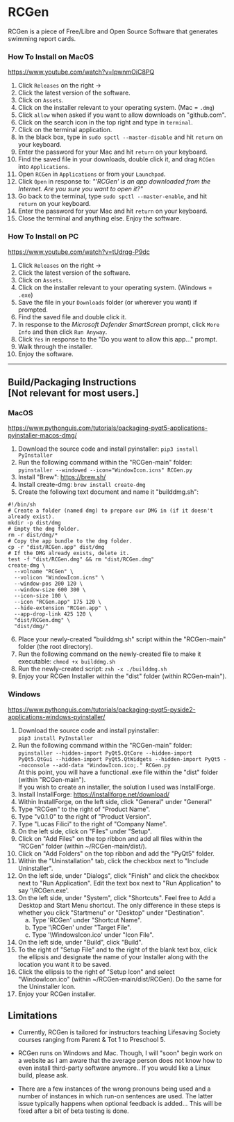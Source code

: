 # RCGen
RCGen is a piece of Free/Libre and Open Source Software that generates swimming report cards.

### How To Install on MacOS
https://www.youtube.com/watch?v=IpwnmOiC8PQ
1. Click `Releases` on the right ->
2. Click the latest version of the software.
3. Click on `Assets`.
4. Click on the installer relevant to your operating system.
  (Mac = `.dmg`)
5. Click `allow` when asked if you want to allow downloads on "github.com".
6. Click on the search icon in the top right and type in `terminal`.
7. Click on the terminal application.
8. In the black box, type in `sudo spctl --master-disable` and hit `return` on your keyboard.
9. Enter the password for your Mac and hit `return` on your keyboard.
9. Find the saved file in your downloads, double click it, and drag `RCGen` into `Applications`.
10. Open `RCGen` in `Applications` or from your `Launchpad`.
11. Click `Open` in response to: _"'RCGen' is an app downloaded from the Internet. Are you sure you want to open it?"_
12. Go back to the terminal, type `sudo spctl --master-enable`, and hit `return` on your keyboard.
13. Enter the password for your Mac and hit `return` on your keyboard.
14. Close the terminal and anything else. Enjoy the software.

### How To Install on PC
https://www.youtube.com/watch?v=tUdrqg-P9dc
1. Click `Releases` on the right ->
2. Click the latest version of the software.
3. Click on `Assets`.
4. Click on the installer relevant to your operating system.
  (Windows = `.exe`)
5. Save the file in your `Downloads` folder (or wherever you want) if prompted.
6. Find the saved file and double click it.
7. In response to the _Microsoft Defender SmartScreen_ prompt, click `More Info` and then click `Run Anyway`.
8. Click `Yes` in response to the "Do you want to allow this app..." prompt.
9. Walk through the installer.
10. Enjoy the software.  
***  
## Build/Packaging Instructions</br>**[Not relevant for most users.]**

  ### MacOS
  https://www.pythonguis.com/tutorials/packaging-pyqt5-applications-pyinstaller-macos-dmg/
1. Download the source code and install pyinstaller:
  `pip3 install PyInstaller`
2. Run the following command within the "RCGen-main" folder:
  `pyinstaller --windowed --icon="WindowIcon.icns" RCGen.py`
3. Install "Brew": https://brew.sh/
4. Install create-dmg:
`brew install create-dmg`
5. Create the following text document and name it "builddmg.sh":
```
#!/bin/sh
# Create a folder (named dmg) to prepare our DMG in (if it doesn't already exist).
mkdir -p dist/dmg
# Empty the dmg folder.
rm -r dist/dmg/*
# Copy the app bundle to the dmg folder.
cp -r "dist/RCGen.app" dist/dmg
# If the DMG already exists, delete it.
test -f "dist/RCGen.dmg" && rm "dist/RCGen.dmg"
create-dmg \
  --volname "RCGen" \
  --volicon "WindowIcon.icns" \
  --window-pos 200 120 \
  --window-size 600 300 \
  --icon-size 100 \
  --icon "RCGen.app" 175 120 \
  --hide-extension "RCGen.app" \
  --app-drop-link 425 120 \
  "dist/RCGen.dmg" \
  "dist/dmg/"
```
6. Place your newly-created "builddmg.sh" script within the "RCGen-main" folder (the root directory).
7. Run the following command on the newly-created file to make it executable: `chmod +x builddmg.sh`
8. Run the newly-created script: `zsh -x ./builddmg.sh`
9. Enjoy your RCGen Installer within the "dist" folder (within RCGen-main").

  ### Windows
  https://www.pythonguis.com/tutorials/packaging-pyqt5-pyside2-applications-windows-pyinstaller/
1. Download the source code and install pyinstaller:\
  `pip3 install PyInstaller`
2. Run the following command within the "RCGen-main" folder:\
  `pyinstaller --hidden-import PyQt5.QtCore --hidden-import PyQt5.QtGui --hidden-import PyQt5.QtWidgets --hidden-import PyQt5 --noconsole --add-data "WindowIcon.ico;." RCGen.py`\
  At this point, you will have a functional .exe file within the "dist" folder (within "RCGen-main").\
  If you wish to create an installer, the solution I used was InstallForge.
4. Install InstallForge: https://installforge.net/download/
5. Within InstallForge, on the left side, click "General" under "General"
6. Type "RCGen" to the right of "Product Name".
7. Type "v0.1.0" to the right of "Product Version".
8. Type "Lucas Filici" to the right of "Company Name".
9. On the left side, click on "Files" under "Setup".
10. Click on "Add Files" on the top ribbon and add all files within the "RCGen" folder (within ~/RCGen-main/dist/).
11. Click on "Add Folders" on the top ribbon and add the "PyQt5" folder.
12. Within the "Uninstallation" tab, click the checkbox next to "Include Uninstaller".
13. On the left side, under "Dialogs", click "Finish" and click the checkbox next to "Run Application". Edit the text box next to "Run Application" to say '<InstallPath>\RCGen.exe'.
14. On the left side, under "System", click "Shortcuts". Feel free to Add a Desktop and Start Menu shortcut. The only difference in these steps is whether you click "Startmenu" or "Desktop" under "Destination".\
&nbsp;&nbsp;&nbsp;&nbsp;a. Type 'RCGen' under "Shortcut Name".\
&nbsp;&nbsp;&nbsp;&nbsp;b. Type '<InstallPath>\RCGen' under "Target File".\
&nbsp;&nbsp;&nbsp;&nbsp;c. Type '<InstallPath>\WindowsIcon.ico' under "Icon File".
15. On the left side, under "Build", click "Build".
16. To the right of "Setup File" and to the right of the blank text box, click the ellipsis and designate the name of your Installer along with the location you want it to be saved.
17. Click the ellipsis to the right of "Setup Icon" and select "WindowIcon.ico" (within ~/RCGen-main/dist/RCGen). Do the same for the Uninstaller Icon.
18. Enjoy your RCGen installer.

## Limitations

- Currently, RCGen is tailored for instructors teaching Lifesaving Society courses ranging from Parent & Tot 1 to Preschool 5.

- RCGen runs on Windows and Mac. Though, I will "soon" begin work on a website as I am aware that the average person does not know how to even install third-party software anymore.. If you would like a Linux build, please ask.

- There are a few instances of the wrong pronouns being used and a number of instances in which run-on sentences are used. The latter issue typically happens when optional feedback is added... This will be fixed after a bit of beta testing is done.
